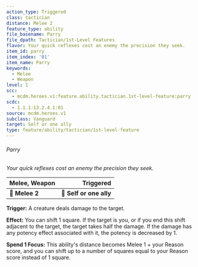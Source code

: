 ```yaml
---
action_type: Triggered
class: tactician
distance: Melee 2
feature_type: ability
file_basename: Parry
file_dpath: Tactician/1st-Level Features
flavor: Your quick reflexes cost an enemy the precision they seek.
item_id: parry
item_index: '01'
item_name: Parry
keywords:
  - Melee
  - Weapon
level: 1
scc:
  - mcdm.heroes.v1:feature.ability.tactician.1st-level-feature:parry
scdc:
  - 1.1.1:13.2.4.1:01
source: mcdm.heroes.v1
subclass: Vanguard
target: Self or one ally
type: feature/ability/tactician/1st-level-feature
---
```


###### Parry

*Your quick reflexes cost an enemy the precision they seek.*

| **Melee, Weapon** |           **Triggered** |
| ----------------- | ----------------------: |
| **📏 Melee 2**    | **🎯 Self or one ally** |

**Trigger:** A creature deals damage to the target.

**Effect:** You can shift 1 square. If the target is you, or if you end this shift adjacent to the target, the target takes half the damage. If the damage has any potency effect associated with it, the potency is decreased by 1.

**Spend 1 Focus:** This ability's distance becomes Melee 1 + your Reason score, and you can shift up to a number of squares equal to your Reason score instead of 1 square.
